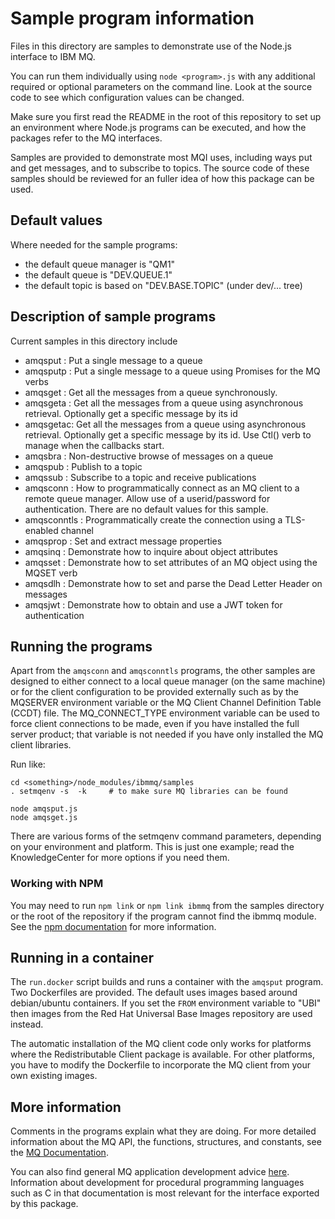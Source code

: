 # Sample program information
Files in this directory are samples to demonstrate use of the Node.js interface to IBM MQ.

You can run them individually using `node <program>.js` with any additional required or optional parameters on the
command line. Look at the source code to see which configuration values can be changed.

Make sure you first read the README in the root of this repository to set up an environment where Node.js programs can
be executed, and how the packages refer to the MQ interfaces.

Samples are provided to demonstrate most MQI uses, including ways put and get messages, and to subscribe to topics. The
source code of these samples should be reviewed for an fuller idea of how this package can be used.

## Default values
Where needed for the sample programs:

* the default queue manager is "QM1"
* the default queue is "DEV.QUEUE.1"
* the default topic is based on "DEV.BASE.TOPIC" (under dev/... tree)

## Description of sample programs
Current samples in this directory include

* amqsput  : Put a single message to a queue
* amqsputp : Put a single message to a queue using Promises for the MQ verbs
* amqsget  : Get all the messages from a queue synchronously.
* amqsgeta : Get all the messages from a queue using asynchronous retrieval. Optionally get a specific message by its id
* amqsgetac: Get all the messages from a queue using asynchronous retrieval. Optionally get a specific message by its id.
             Use Ctl() verb to manage when the callbacks start.
* amqsbra  : Non-destructive browse of messages on a queue
* amqspub  : Publish to a topic
* amqssub  : Subscribe to a topic and receive publications
* amqsconn : How to programmatically connect as an MQ client to a remote queue manager.
Allow use of a userid/password for authentication. There are no default values for this sample.
* amqsconntls : Programmatically create the connection using a TLS-enabled channel
* amqsprop : Set and extract message properties
* amqsinq  : Demonstrate how to inquire about object attributes
* amqsset  : Demonstrate how to set attributes of an MQ object using the MQSET verb
* amqsdlh  : Demonstrate how to set and parse the Dead Letter Header on messages
* amqsjwt  : Demonstrate how to obtain and use a JWT token for authentication


## Running the programs
Apart from the `amqsconn` and `amqsconntls` programs, the other samples are designed to either connect to a local queue
manager (on the same machine) or for the client configuration to be provided externally such as by the MQSERVER
environment variable or the MQ Client Channel Definition Table (CCDT) file. The MQ_CONNECT_TYPE environment variable can
be used to force client connections to be made, even if you have installed the full server product; that variable is not
needed if you have only installed the MQ client libraries.

Run like:

~~~
cd <something>/node_modules/ibmmq/samples
. setmqenv -s  -k     # to make sure MQ libraries can be found

node amqsput.js
node amqsget.js
~~~

There are various forms of the setmqenv command parameters, depending on your environment and platform. This is just one
example; read the KnowledgeCenter for more options if you need them.

### Working with NPM
You may need to run `npm link` or `npm link ibmmq` from the samples directory or the root of the repository if the
program cannot find the ibmmq module. See the [npm documentation](https://docs.npmjs.com/cli/link.html) for more
information.

## Running in a container
The `run.docker` script builds and runs a container with the `amqsput` program. Two Dockerfiles are provided. The
default uses images based around debian/ubuntu containers. If you set the `FROM` environment variable to "UBI" then
images from the Red Hat Universal Base Images repository are used instead.

The automatic installation of the MQ client code only works for platforms where the Redistributable Client package is
available. For other platforms, you have to modify the Dockerfile to incorporate the MQ client from your own existing
images.

## More information
Comments in the programs explain what they are doing. For more detailed information about the MQ API, the functions,
structures, and constants, see the [MQ Documentation](https://www.ibm.com/docs/en/ibm-mq/latest).

You can also find general MQ application development advice
[here](https://www.ibm.com/docs/en/ibm-mq/latest?topic=mq-developing-applications). Information about development for
procedural programming languages such as C in that documentation is most relevant for the interface exported by this
package.
